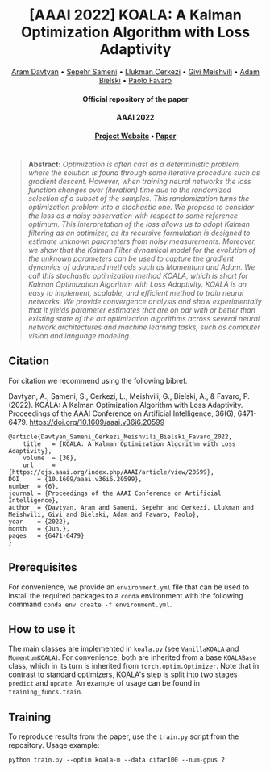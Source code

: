 <h1 align="center">
  <br>
	[AAAI 2022] KOALA: A Kalman Optimization Algorithm with Loss Adaptivity
  <br>
</h1>
  <p align="center">
    <a href="https://araachie.github.io">Aram Davtyan</a> •
    <a href="https://www.cvg.unibe.ch/people/sameni">Sepehr Sameni</a> •
    <a href="https://www.cvg.unibe.ch/people/cerkezi">Llukman Cerkezi</a> •
    <a href="https://gmeishvili.github.io/">Givi Meishvili</a> •
    <a href="https://www.cvg.unibe.ch/people/bielski">Adam Bielski</a> •
    <a href="https://www.cvg.unibe.ch/people/favaro">Paolo Favaro</a>
  </p>
<h4 align="center">Official repository of the paper</h4>

<h4 align="center">AAAI 2022</h4>

<h4 align="center"><a href="https://araachie.github.io/koala/">Project Website</a> • <a href="https://arxiv.org/abs/2107.03331">Paper</a>

#
> **Abstract:** *Optimization is often cast as a deterministic problem,
> where the solution is found through some iterative procedure such as 
> gradient descent. However, when training neural networks the loss 
> function changes over (iteration) time due to the randomized selection 
> of a subset of the samples. This randomization turns the optimization 
> problem into a stochastic one. We propose to consider the loss as a noisy
> observation with respect to some reference optimum. This interpretation 
> of the loss allows us to adopt Kalman filtering as an optimizer, as its 
> recursive formulation is designed to estimate unknown parameters from 
> noisy measurements. Moreover, we show that the Kalman Filter dynamical 
> model for the evolution of the unknown parameters can be used to capture 
> the gradient dynamics of advanced methods such as Momentum and Adam. We 
> call this stochastic optimization method KOALA, which is short for 
> Kalman Optimization Algorithm with Loss Adaptivity. KOALA is an easy to 
> implement, scalable, and efficient method to train neural networks. We 
> provide convergence analysis and show experimentally that it yields 
> parameter estimates that are on par with or better than existing state 
> of the art optimization algorithms across several neural network 
> architectures and machine learning tasks, such as computer vision and 
> language modeling.*

## Citation

For citation we recommend using the following bibref.

Davtyan, A., Sameni, S., Cerkezi, L., Meishvili, G., Bielski, A., & Favaro, P. (2022). KOALA: A Kalman Optimization Algorithm with Loss Adaptivity. Proceedings of the AAAI Conference on Artificial Intelligence, 36(6), 6471-6479. https://doi.org/10.1609/aaai.v36i6.20599

    @article{Davtyan_Sameni_Cerkezi_Meishvili_Bielski_Favaro_2022,
    	title   = {KOALA: A Kalman Optimization Algorithm with Loss Adaptivity},
        volume  = {36},
        url     = {https://ojs.aaai.org/index.php/AAAI/article/view/20599},
	DOI     = {10.1609/aaai.v36i6.20599},
	number  = {6},
	journal = {Proceedings of the AAAI Conference on Artificial Intelligence},
	author  = {Davtyan, Aram and Sameni, Sepehr and Cerkezi, Llukman and Meishvili, Givi and Bielski, Adam and Favaro, Paolo},
	year    = {2022},
	month   = {Jun.},
	pages   = {6471-6479} 
    }

## Prerequisites

For convenience, we provide an `environment.yml` file that can be used to install the required packages to a `conda` environment with the following command `conda env create -f environment.yml`.

## How to use it

The main classes are implemented in `koala.py` (see `VanillaKOALA` and `MomentumKOALA`). For convenience, both are inherited from a base `KOALABase` class, which in its turn is inherited from `torch.optim.Optimizer`.
Note that in contrast to standard optimizers, KOALA's step is split into two stages `predict` and `update`.
An example of usage can be found in `training_funcs.train`.

## Training

To reproduce results from the paper, use the `train.py` script from the repository.
Usage example:

```
python train.py --optim koala-m --data cifar100 --num-gpus 2
```

